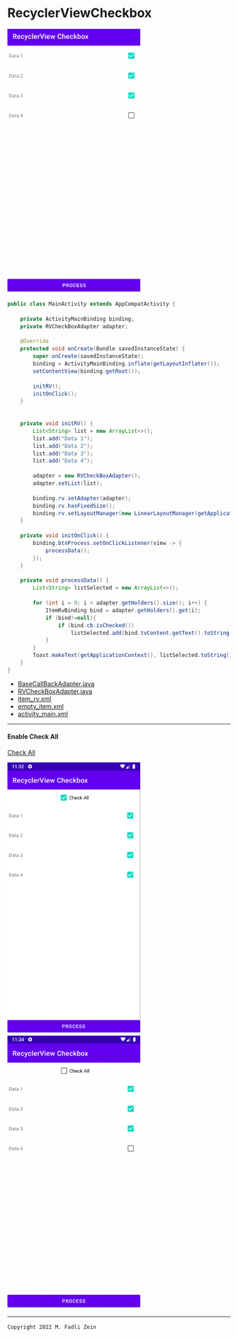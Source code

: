 # RecyclerViewCheckbox

<pre>
<img src="preview/example1.png" width="300">
</pre>

```java
public class MainActivity extends AppCompatActivity {

    private ActivityMainBinding binding;
    private RVCheckBoxAdapter adapter;

    @Override
    protected void onCreate(Bundle savedInstanceState) {
        super.onCreate(savedInstanceState);
        binding = ActivityMainBinding.inflate(getLayoutInflater());
        setContentView(binding.getRoot());

        initRV();
        initOnClick();
    }


    private void initRV() {
        List<String> list = new ArrayList<>();
        list.add("Data 1");
        list.add("Data 2");
        list.add("Data 3");
        list.add("Data 4");

        adapter = new RVCheckBoxAdapter();
        adapter.setList(list);

        binding.rv.setAdapter(adapter);
        binding.rv.hasFixedSize();
        binding.rv.setLayoutManager(new LinearLayoutManager(getApplicationContext()));
    }

    private void initOnClick() {
        binding.btnProcess.setOnClickListener(view -> {
            processData();
        });
    }

    private void processData() {
        List<String> listSelected = new ArrayList<>();

        for (int i = 0; i < adapter.getHolders().size(); i++) {
            ItemRvBinding bind = adapter.getHolders().get(i);
            if (bind!=null){
                if (bind.cb.isChecked())
                    listSelected.add(bind.tvContent.getText().toString());
            }
        }
        Toast.makeText(getApplicationContext(), listSelected.toString(), Toast.LENGTH_SHORT).show();
    }
}
```

- [BaseCallBackAdapter.java](app/src/main/java/com/gzeinnumer/recyclerviewcheckbox/BaseCallBackAdapter.java)
- [RVCheckBoxAdapter.java](app/src/main/java/com/gzeinnumer/recyclerviewcheckbox/RVCheckBoxAdapter.java)
- [item_rv.xml](app/src/main/res/layout/item_rv.xml)
- [empty_item.xml](app/src/main/res/layout/empty_item.xml)
- [activity_main.xml](app/src/main/res/layout/activity_main.xml)

---

#### Enable Check All

[Check All](https://github.com/gzeinnumer/RecyclerViewCheckbox/tree/check-all)

<pre>
<img src="https://github.com/gzeinnumer/RecyclerViewCheckbox/blob/check-all/preview/example2.png" width="300">
<img src="https://github.com/gzeinnumer/RecyclerViewCheckbox/blob/check-all/preview/example3.png" width="300">
</pre>

---

```
Copyright 2022 M. Fadli Zein
```